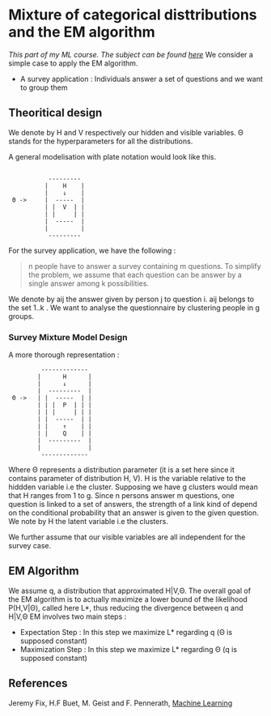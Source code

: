 # Mixture of categorical disttributions and the EM algorithm 

*This part of my ML course. The subject can be found [here](http://sirien.metz.supelec.fr/spip.php?article94)*
We consider a simple case to apply the EM algorithm. 

* A survey application : Individuals answer a set of questions and we want to group them

## Theoritical design 

We denote by H and V respectively our hidden and visible variables.  Θ stands for the hyperparameters for all the distributions.

A general modelisation with plate notation would look like this.

```

           ---------  
          |    H    | 
          |    ↓    | 
 Θ ->     |  -----  |
          | |  V  | | 
          | |     | | 
          |  -----  | 
          |         |
           --------- 
```

For the survey application, we have the following : 

> n people have to answer a survey containing m questions. 
> To simplify the problem, we assume that each question can be answer by a single answer among k possibilities.

We denote by aij the answer given by person j to question i. aij belongs to the set 1..k .
We want to analyse the questionnaire by clustering people in g groups.

### Survey Mixture Model Design 
 
A more thorough representation : 
```
         -------------
        |      H      |
        |      ↓      |
        |  ---------  |
 Θ ->   | |  -----  | |
        | | |  P  | | |
        | | |     | | |
        | |  -----  | |
        | |    ↑    | |
        | |    Q    | |
        |  ---------  |
        |             |
         -------------
```

Where Θ represents a distribution parameter (it is a set here since it contains parameter of distribution H, V). H is the variable relative to the hiddden variable i.e the cluster.
Supposing we have g clusters would mean that H ranges from 1 to g.
Since n persons answer m questions, one question is linked to a set of answers, the strength of a link kind of depend on the conditional probability that an answer is given to the given 
question. We note by H the latent variable i.e the clusters.

We further assume that our visible variables are all independent for the survey case. 

## EM Algorithm

We assume q, a distribution that approximated H|V,Θ. The overall goal of the EM algorithm is to actually maximize a lower bound of the likelihood P(H,V|Θ), called here L*, thus reducing the divergence between q and H|V,Θ
EM involves two main steps : 

* Expectation Step : In this step we maximize L* regarding q (Θ is supposed constant)
* Maximization Step : In this step we maximize L* regarding Θ (q is supposed constant)


## References

Jeremy Fix, H.F Buet, M. Geist and F. Pennerath, [Machine Learning](http://sirien.metz.supelec.fr/spip.php?article91)